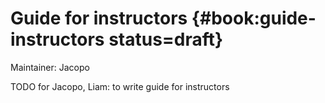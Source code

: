 # Guide for instructors {#book:guide-instructors status=draft}

Maintainer: Jacopo

TODO for Jacopo, Liam: to write guide for instructors
